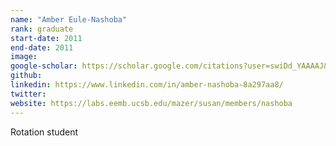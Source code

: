 ```yaml
---
name: "Amber Eule-Nashoba"
rank: graduate
start-date: 2011
end-date: 2011
image:
google-scholar: https://scholar.google.com/citations?user=swiDd_YAAAAJ&hl=en
github:
linkedin: https://www.linkedin.com/in/amber-nashoba-8a297aa8/
twitter:
website: https://labs.eemb.ucsb.edu/mazer/susan/members/nashoba
---
```


Rotation student

